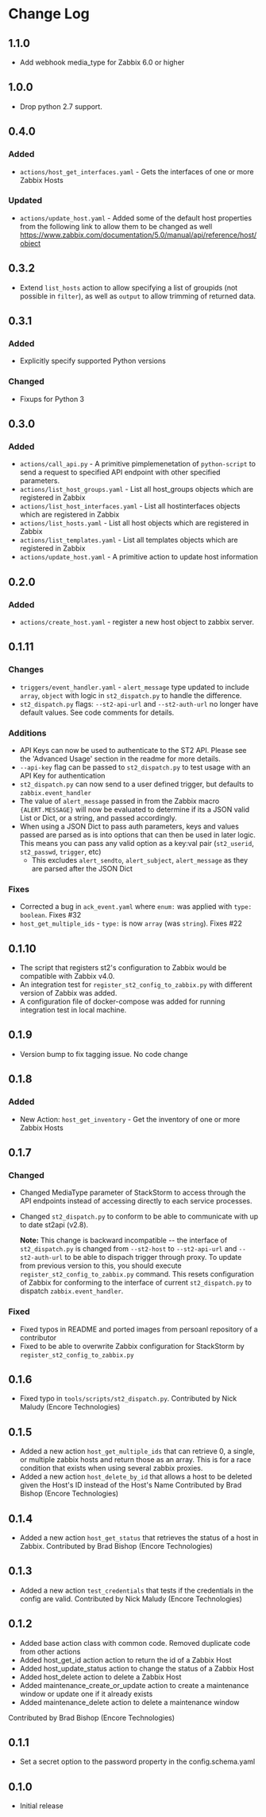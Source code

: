 # Change Log

## 1.1.0

- Add webhook media_type for Zabbix 6.0 or higher

## 1.0.0

- Drop python 2.7 support.

## 0.4.0

### Added
- `actions/host_get_interfaces.yaml` - Gets the interfaces of one or more Zabbix Hosts

### Updated
- `actions/update_host.yaml` - Added some of the default host properties from the following link to allow them to be changed as well
  https://www.zabbix.com/documentation/5.0/manual/api/reference/host/object

## 0.3.2

- Extend `list_hosts` action to allow specifying a list of groupids (not possible in `filter`), as well as `output` to allow trimming of returned data.

## 0.3.1

### Added

- Explicitly specify supported Python versions

### Changed

- Fixups for Python 3

## 0.3.0

### Added

- `actions/call_api.py` - A primitive pimplemenetation of `python-script` to send a request to specified API endpoint with other specified parameters.
- `actions/list_host_groups.yaml` - List all host_groups objects which are registered in Zabbix
- `actions/list_host_interfaces.yaml` - List all hostinterfaces objects which are registered in Zabbix
- `actions/list_hosts.yaml` - List all host objects which are registered in Zabbix
- `actions/list_templates.yaml` - List all templates objects which are registered in Zabbix
- `actions/update_host.yaml` - A primitive action to update host information

## 0.2.0

### Added

- `actions/create_host.yaml` - register a new host object to zabbix server.

## 0.1.11

### Changes

- `triggers/event_handler.yaml` - `alert_message` type updated to include `array`, `object`
  with logic in `st2_dispatch.py` to handle the difference.
- `st2_dispatch.py` flags: `--st2-api-url` and `--st2-auth-url` no longer have default values.
  See code comments for details.

### Additions

- API Keys can now be used to authenticate to the ST2 API. Please see the 'Advanced Usage'
  section in the readme for more details.
- `--api-key` flag can be passed to `st2_dispatch.py` to test usage with an API Key for authentication
- `st2_dispatch.py` can now send to a user defined trigger, but defaults to `zabbix.event_handler`
- The value of `alert_message` passed in from the Zabbix macro `{ALERT.MESSAGE}` will now be evaluated
  to determine if its a JSON valid List or Dict, or a string, and passed accordingly.
- When using a JSON Dict to pass auth parameters, keys and values passed are parsed as is into options
  that can then be used in later logic.
  This means you can pass any valid option as a key:val pair (`st2_userid`, `st2_passwd`, `trigger`, etc)
  - This excludes `alert_sendto`, `alert_subject`, `alert_message` as they are parsed after the JSON Dict

### Fixes

- Corrected a bug in `ack_event.yaml` where `enum:` was applied with `type: boolean`. Fixes #32
- `host_get_multiple_ids` - `type:` is now `array` (was `string`). Fixes #22

## 0.1.10

- The script that registers st2's configuration to Zabbix would be compatible with Zabbix v4.0.
- An integration test for `register_st2_config_to_zabbix.py` with different version of Zabbix was added.
- A configuration file of docker-compose was added for running integration test in local machine.

## 0.1.9

- Version bump to fix tagging issue. No code change

## 0.1.8

### Added

- New Action: `host_get_inventory` - Get the inventory of one or more Zabbix Hosts

## 0.1.7

### Changed

- Changed MediaType parameter of StackStorm to access through the API endpoints instead of accessing
  directly to each service processes.
- Changed `st2_dispatch.py` to conform to be able to communicate with up to date st2api (v2.8).

  **Note:** This change is backward incompatible -- the interface of `st2_dispatch.py` is changed from
  `--st2-host` to `--st2-api-url` and `--st2-auth-url` to be able to dispach trigger through proxy.
  To update from previous version to this, you should execute `register_st2_config_to_zabbix.py` command.
  This resets configuration of Zabbix for conforming to the interface of current `st2_dispatch.py`
  to dispatch `zabbix.event_handler`.

### Fixed

- Fixed typos in README and ported images from persoanl repository of a contributor
- Fixed to be able to overwrite Zabbix configuration for StackStorm by `register_st2_config_to_zabbix.py`


## 0.1.6

- Fixed typo in `tools/scripts/st2_dispatch.py`.
  Contributed by Nick Maludy (Encore Technologies)

## 0.1.5

- Added a new action `host_get_multiple_ids` that can retrieve 0, a single, or multiple zabbix hosts and
  return those as an array. This is for a race condition that exists when using several zabbix proxies.
- Added a new action `host_delete_by_id` that allows a host to be deleted given the Host's ID instead of
  the Host's Name
  Contributed by Brad Bishop (Encore Technologies)

## 0.1.4

- Added a new action `host_get_status` that retrieves the status of a host in Zabbix.
  Contributed by Brad Bishop (Encore Technologies)

## 0.1.3

- Added a new action `test_credentials` that tests if the credentials in the config are valid.
  Contributed by Nick Maludy (Encore Technologies)

## 0.1.2

- Added base action class with common code. Removed duplicate code from other actions
- Added host_get_id action action to return the id of a Zabbix Host
- Added host_update_status action to change the status of a Zabbix Host
- Added host_delete action to delete a Zabbix Host
- Added maintenance_create_or_update action to create a maintenance window or update one if it already exists
- Added maintenance_delete action to delete a maintenance window

Contributed by Brad Bishop (Encore Technologies)

## 0.1.1

- Set a secret option to the password property in the config.schema.yaml

## 0.1.0

- Initial release
